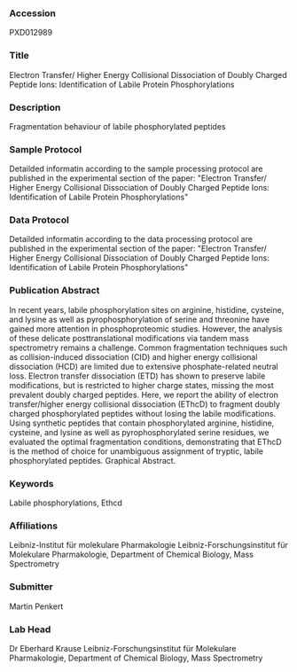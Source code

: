 ### Accession
PXD012989

### Title
Electron Transfer/ Higher Energy Collisional Dissociation of Doubly Charged Peptide Ions: Identification of Labile Protein Phosphorylations

### Description
Fragmentation behaviour of labile phosphorylated peptides

### Sample Protocol
Detailded informatin according to the sample processing protocol are published in the experimental section of the paper: "Electron Transfer/ Higher Energy Collisional Dissociation of Doubly Charged Peptide Ions: Identification of Labile Protein Phosphorylations"

### Data Protocol
Detailded informatin according to the data processing protocol are published in the experimental section of the paper: "Electron Transfer/ Higher Energy Collisional Dissociation of Doubly Charged Peptide Ions: Identification of Labile Protein Phosphorylations"

### Publication Abstract
In recent years, labile phosphorylation sites on arginine, histidine, cysteine, and lysine as well as pyrophosphorylation of serine and threonine have gained more attention in phosphoproteomic studies. However, the analysis of these delicate posttranslational modifications via tandem mass spectrometry remains a challenge. Common fragmentation techniques such as collision-induced dissociation (CID) and higher energy collisional dissociation (HCD) are limited due to extensive phosphate-related neutral loss. Electron transfer dissociation (ETD) has shown to preserve labile modifications, but is restricted to higher charge states, missing the most prevalent doubly charged peptides. Here, we report the ability of electron transfer/higher energy collisional dissociation (EThcD) to fragment doubly charged phosphorylated peptides without losing the labile modifications. Using synthetic peptides that contain phosphorylated arginine, histidine, cysteine, and lysine as well as pyrophosphorylated serine residues, we evaluated the optimal fragmentation conditions, demonstrating that EThcD is the method of choice for unambiguous assignment of tryptic, labile phosphorylated peptides. Graphical Abstract.

### Keywords
Labile phosphorylations, Ethcd

### Affiliations
Leibniz-Institut für molekulare Pharmakologie
Leibniz-Forschungsinstitut für Molekulare Pharmakologie, Department of Chemical Biology, Mass Spectrometry

### Submitter
Martin Penkert

### Lab Head
Dr Eberhard Krause
Leibniz-Forschungsinstitut für Molekulare Pharmakologie, Department of Chemical Biology, Mass Spectrometry


